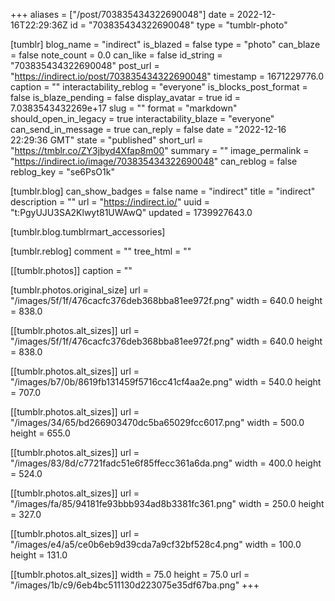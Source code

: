 +++
aliases = ["/post/703835434322690048"]
date = 2022-12-16T22:29:36Z
id = "703835434322690048"
type = "tumblr-photo"

[tumblr]
blog_name = "indirect"
is_blazed = false
type = "photo"
can_blaze = false
note_count = 0.0
can_like = false
id_string = "703835434322690048"
post_url = "https://indirect.io/post/703835434322690048"
timestamp = 1671229776.0
caption = ""
interactability_reblog = "everyone"
is_blocks_post_format = false
is_blaze_pending = false
display_avatar = true
id = 7.0383543432269e+17
slug = ""
format = "markdown"
should_open_in_legacy = true
interactability_blaze = "everyone"
can_send_in_message = true
can_reply = false
date = "2022-12-16 22:29:36 GMT"
state = "published"
short_url = "https://tmblr.co/ZY3jbyd4Xfap8m00"
summary = ""
image_permalink = "https://indirect.io/image/703835434322690048"
can_reblog = false
reblog_key = "se6PsO1k"

[tumblr.blog]
can_show_badges = false
name = "indirect"
title = "indirect"
description = ""
url = "https://indirect.io/"
uuid = "t:PgyUJU3SA2Klwyt81UWAwQ"
updated = 1739927643.0

[tumblr.blog.tumblrmart_accessories]

[tumblr.reblog]
comment = ""
tree_html = ""

[[tumblr.photos]]
caption = ""

[tumblr.photos.original_size]
url = "/images/5f/1f/476cacfc376deb368bba81ee972f.png"
width = 640.0
height = 838.0

[[tumblr.photos.alt_sizes]]
url = "/images/5f/1f/476cacfc376deb368bba81ee972f.png"
width = 640.0
height = 838.0

[[tumblr.photos.alt_sizes]]
url = "/images/b7/0b/8619fb131459f5716cc41cf4aa2e.png"
width = 540.0
height = 707.0

[[tumblr.photos.alt_sizes]]
url = "/images/34/65/bd266903470dc5ba65029fcc6017.png"
width = 500.0
height = 655.0

[[tumblr.photos.alt_sizes]]
url = "/images/83/8d/c7721fadc51e6f85ffecc361a6da.png"
width = 400.0
height = 524.0

[[tumblr.photos.alt_sizes]]
url = "/images/fa/85/94181fe93bbb934ad8b3381fc361.png"
width = 250.0
height = 327.0

[[tumblr.photos.alt_sizes]]
url = "/images/e4/a5/ce0b6eb9d39cda7a9cf32bf528c4.png"
width = 100.0
height = 131.0

[[tumblr.photos.alt_sizes]]
width = 75.0
height = 75.0
url = "/images/1b/c9/6eb4bc511130d223075e35df67ba.png"
+++
